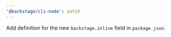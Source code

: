 ```yaml
---
'@backstage/cli-node': patch
---
```


Add definition for the new `backstage.inline` field in `package.json`.
